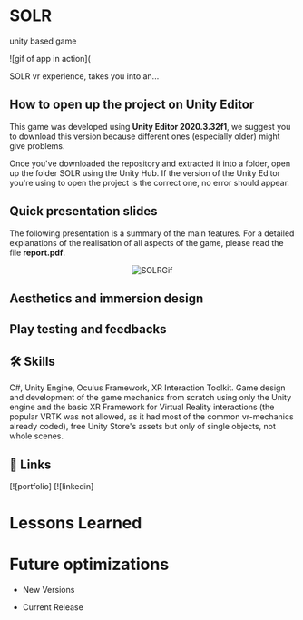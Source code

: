# SOLR
unity based game

![gif of app in action](


SOLR vr experience, takes you into an...




## How to open up the project on Unity Editor
This game was developed using **Unity Editor 2020.3.32f1**, we suggest you to download this version because different ones (especially older) might give problems.


Once you've downloaded the repository and extracted it into a folder, open up the folder SOLR using the Unity Hub. If the version of the Unity Editor you're using to open the project is the correct one, no error should appear.

## Quick presentation slides
The following presentation is a summary of the main features. For a detailed explanations of the realisation of all aspects of the game, please read the file **report.pdf**.

<p align="center">
 <img width="auto" alt="SOLRGif" src="">
</p>

## Aesthetics and immersion design



## Play testing and feedbacks



## 🛠 Skills

C#, Unity Engine, Oculus Framework, XR Interaction Toolkit. Game design and development of the game mechanics from scratch using only the Unity engine and the basic XR Framework for Virtual Reality interactions (the popular VRTK was not allowed, as it had most of the common vr-mechanics already coded), free Unity Store's assets but only of single objects, not whole scenes.

## 🔗 Links
[![portfolio]
[![linkedin]
 
# Lessons Learned


# Future optimizations
- New Versions


- Current Release
 

